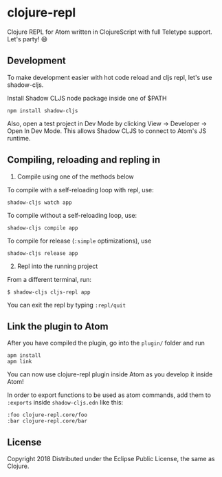 # clojure-repl

Clojure REPL for Atom written in ClojureScript with full Teletype support. Let's party! 😄


## Development

To make development easier with hot code reload and cljs repl, let's use shadow-cljs.

Install Shadow CLJS node package inside one of $PATH

```
npm install shadow-cljs
```

Also, open a test project in Dev Mode by clicking View -> Developer -> Open In Dev Mode. This allows Shadow CLJS to connect to Atom's JS runtime.

## Compiling, reloading and repling in

1. Compile using one of the methods below

To compile with a self-reloading loop with repl, use:

```
shadow-cljs watch app
```

To compile without a self-reloading loop, use:

```
shadow-cljs compile app
```

To compile for release (`:simple` optimizations), use
```
shadow-cljs release app
```

2. Repl into the running project

From a different terminal, run:

```
$ shadow-cljs cljs-repl app
```

You can exit the repl by typing `:repl/quit`


## Link the plugin to Atom

After you have compiled the plugin, go into the `plugin/` folder and run

```
apm install
apm link
```

You can now use clojure-repl plugin inside Atom as you develop it inside Atom!


In order to export functions to be used as atom commands, add them to `:exports` inside `shadow-cljs.edn` like this:

```
:foo clojure-repl.core/foo
:bar clojure-repl.core/bar
```


## License
Copyright 2018
Distributed under the Eclipse Public License, the same as Clojure.
